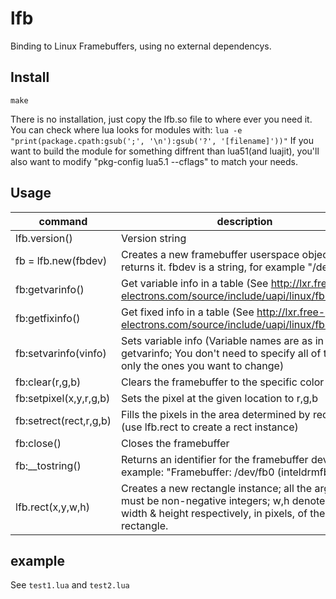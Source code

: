 lfb
===

Binding to Linux Framebuffers, using no external dependencys.



Install
-------

`make`

There is no installation, just copy the lfb.so file to where ever you need it.
You can check where lua looks for modules with: `lua -e "print(package.cpath:gsub(';', '\n'):gsub('?', '[filename]'))"`
If you want to build the module for something diffrent than lua51(and luajit),
you'll also want to modify "pkg-config lua5.1 --cflags" to match your needs.



Usage
-----

command | description
--- | ---
lfb.version()               | Version string
fb = lfb.new(fbdev)         | Creates a new framebuffer userspace object & returns it. fbdev is a string, for example "/dev/fb0"
fb:getvarinfo()             | Get variable info in a table (See http://lxr.free-electrons.com/source/include/uapi/linux/fb.h#L240)
fb:getfixinfo()             | Get fixed info in a table (See http://lxr.free-electrons.com/source/include/uapi/linux/fb.h#L156)
fb:setvarinfo(vinfo)        | Sets variable info (Variable names are as in getvarinfo; You don't need to specify all of them, only the ones you want to change)
fb:clear(r,g,b)             | Clears the framebuffer to the specific color
fb:setpixel(x,y,r,g,b)      | Sets the pixel at the given location to r,g,b
fb:setrect(rect,r,g,b)      | Fills the pixels in the area determined by rect to r,g,b (use lfb.rect to create a rect instance)
fb:close()                  | Closes the framebuffer
fb:__tostring()             | Returns an identifier for the framebuffer device (For example: "Framebuffer: /dev/fb0 (inteldrmfb)")
lfb.rect(x,y,w,h)           | Creates a new rectangle instance; all the arguments must be non-negative integers; w,h denote the width & height respectively, in pixels, of the rectangle.


example
-------
See `test1.lua` and `test2.lua`
